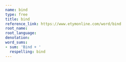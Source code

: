 ```yaml
---
name: bind
type: free
title: bind
reference_link: https://www.etymonline.com/word/bind
root_name: 
root_language: 
denotation: 
word_sums:
- sum: 'Bind + '
  respelling: bind
---
```

